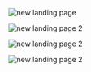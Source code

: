 ![new landing page](/shopyFast/home2.jpeg)

![new landing page 2](/shopyFast/items2.jpeg)

![new landing page 2](/shopyFast/detail.jpeg)

![new landing page 2](/shopyFast/cart.jpeg)